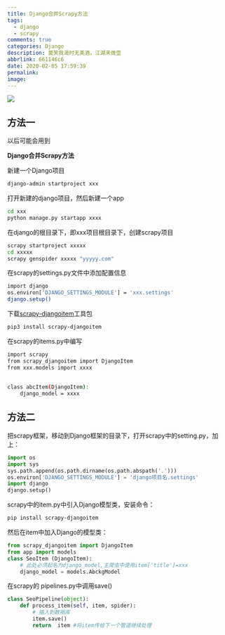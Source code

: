 ```yaml
---
title: Django合并Scrapy方法
tags:
  - django
  - scrapy
comments: true
categories: Django
description: 莫笑我渴时无美酒，江湖来做壶
abbrlink: 661146c6
date: 2020-02-05 17:59:39
permalink:
image:
---
```


<img class="joel-img" src="http://image.joelyings.com/2020-02-06_7.jpeg">

<!-- more -->

## 方法一

以后可能会用到

**Django合并Scrapy方法**

新建一个Django项目
``` bash
django-admin startproject xxx
```

打开新建的django项目，然后新建一个app
``` bash
cd xxx
python manage.py startapp xxxx
```

在django的根目录下，即xxx项目根目录下，创建scrapy项目
``` bash
scrapy startproject xxxxx
cd xxxxx
scrapy genspider xxxxx "yyyyy.com"
```

在scrapy的settings.py文件中添加配置信息
``` bash
import django
os.environ['DJANGO_SETTINGS_MODULE'] = 'xxx.settings'
django.setup()
```

下载[scrapy-djangoitem](https://github.com/scrapy-plugins/scrapy-djangoitem)工具包
``` bash
pip3 install scrapy-djangoitem 
```

在scrapy的items.py中编写
``` bash
import scrapy
from scrapy_djangoitem import DjangoItem
from xxx.models import xxxx
 
 
class abcItem(DjangoItem):
    django_model = xxxx
```

## 方法二

把scrapy框架，移动到Django框架的目录下，打开scrapy中的setting.py，加上：　　　　　
``` python
import os
import sys
sys.path.append(os.path.dirname(os.path.abspath('.')))
os.environ['DJANGO_SETTINGS_MODULE'] = 'django项目名.settings'
import django
django.setup()
```

scrapy中的item.py中引入Django模型类，安装命令：
``` bash
pip install scrapy-djangoitem
```

然后在item中加入Django的模型类：
``` python
from scrapy_djangoitem import DjangoItem
from app import models
class SeoItem (DjangoItem):
    # 此处必须起名为django_model,主爬虫中使用item['title']=xxx
    django_model = models.AbckgModel
```

在scrapy的 pipelines.py中调用save()
``` python
class SeoPipeline(object):
    def process_item(self, item, spider):
        # 插入到数据库
        item.save()
        return  item #将item传给下一个管道继续处理
```